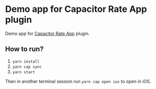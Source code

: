 # Demo app for Capacitor Rate App plugin

Demo app for [Capacitor Rate App](https://github.com/Nodonisko/capacitor-rate-app) plugin.

## How to run?

1. `yarn install`
2. `yarn cap sync`
3. `yarn start`

Then in another terminal session run `yarn cap open ios` to open in iOS.